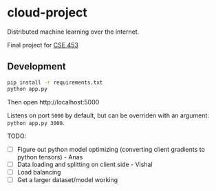 # cloud-project

Distributed machine learning over the internet.

Final project for [CSE 453](https://courses.cs.washington.edu/courses/cse453/21au/)

## Development

```bash
pip install -r requirements.txt
python app.py
```

Then open http://localhost:5000

Listens on port `5000` by default, but can be overriden with an argument: `python app.py 3000`.



TODO: 

- [ ] Figure out python model optimizing (converting client gradients to python tensors) - Anas
- [ ] Data loading and splitting on client side - Vishal
- [ ] Load balancing
- [ ] Get a larger dataset/model working